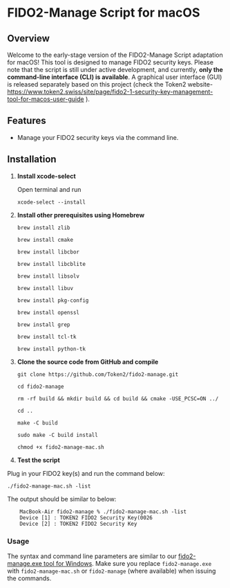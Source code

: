 # FIDO2-Manage Script for macOS

## Overview
Welcome to the early-stage version of the FIDO2-Manage Script adaptation for macOS! This tool is designed to manage FIDO2 security keys. Please note that the script is still under active development, and currently, **only the command-line interface (CLI) is available**. A graphical user interface (GUI) is released separately based on this project (check the Token2 website- https://www.token2.swiss/site/page/fido2-1-security-key-management-tool-for-macos-user-guide ).

## Features
- Manage your FIDO2 security keys via the command line.

## Installation

1. **Install xcode-select**

    Open terminal and run

    `xcode-select --install`

3. **Install other prerequisites using Homebrew**

    `brew install zlib`

    `brew install cmake`

    `brew install libcbor`

    `brew install libcblite`

    `brew install libsolv`

    `brew install libuv`

    `brew install pkg-config`
   
    `brew install openssl`

    `brew install grep`

    `brew install tcl-tk`

    `brew install python-tk`


5. **Clone the source code from GitHub and compile**

    `git clone https://github.com/Token2/fido2-manage.git`

    `cd fido2-manage`

    `rm -rf build && mkdir build && cd build && cmake -USE_PCSC=ON ../`

    `cd ..`

    `make -C build`

    `sudo make -C build install`

    `chmod +x fido2-manage-mac.sh`

6. **Test the script**  

Plug in your FIDO2 key(s) and run the command below:

    ./fido2-manage-mac.sh -list

The output should be similar to below:
```console
    MacBook-Air fido2-manage % ./fido2-manage-mac.sh -list
    Device [1] : TOKEN2 FIDO2 Security Key(0026
    Device [2] : TOKEN2 FIDO2 Security Key
```

### Usage ###
The syntax and command line parameters are similar to our  [fido2-manage.exe tool for Windows](https://www.token2.com/site/page/fido2-token-management-tool-fido2-manage-exe).
Make sure you replace `fido2-manage.exe` with `fido2-manage-mac.sh` or `fido2-manage` (where available) when issuing the commands.
